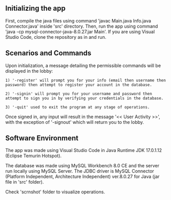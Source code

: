 ## Initializing the app

First, compile the java files using command 'javac Main.java Info.java Connector.java' inside 'src' directory. Then, run the app using command 'java -cp mysql-connector-java-8.0.27.jar Main'. If you are using Visual Studio Code, clone the repository as in and run.

## Scenarios and Commands 

Upon initialization, a message detailing the permissible commands will be displayed in the lobby:

    1) '-register' will prompt you for your info (email then username then password) then attempt to register your account in the database.

    2) '-signin' will prompt you for your username and password then attempt to sign you in by verifying your credentials in the database.
    
    3) '-quit' used to exit the program at any stage of operations.

Once signed in, any input will result in the message '<< User Activity >>', with the exception of '-signout' which will return you to the lobby.

## Software Environment

The app was made using Visual Studio Code in Java Runtime JDK 17.0.1.12 (Eclipse Temurin Hotspot).

The database was made using MySQL Workbench 8.0 CE and the server run locally using MySQL Server. The JDBC driver is MySQL Connector (Platform Independent, Architecture Independent) ver.8.0.27 for Java (jar file in 'src' folder).

Check 'scrnshot' folder to visualize operations.